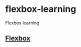 # flexbox-learning
Flexbox learning
## [Flexbox](https://css-tricks.com/snippets/css/a-guide-to-flexbox/#flexbox-background)
